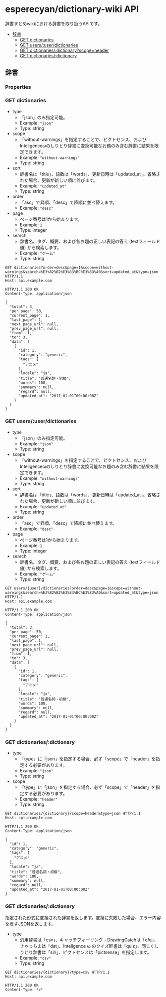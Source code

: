 # esperecyan/dictionary-wiki API
辞書まとめwikiにおける辞書を取り扱うAPIです。

* [辞書](#辞書)
  * [GET dictionaries](#get-dictionaries)
  * [GET users/:user/dictionaries](#get-usersuserdictionaries)
  * [GET dictionaries/:dictionary?scope=header](#get-dictionariesdictionary)
  * [GET dictionaries/:dictionary](#get-dictionariesdictionary-1)

## 辞書


### Properties

### GET dictionaries


* type
  * 「json」のみ指定可能。
  * Example: `"json"`
  * Type: string
* scope
  * 「without-warnings」を指定することで、ピクトセンス、およびInteligenceωのしりとり辞書に変換可能なお題のみ含む辞書に結果を限定できます。
  * Example: `"without-warnings"`
  * Type: string
* sort
  * 辞書名は「title」、語数は「words」、更新日時は「updated_at」。省略された場合、更新が新しい順に並びます。
  * Example: `"updated_at"`
  * Type: string
* order
  * 「asc」で昇順、「desc」で降順に並べ替えます。
  * Example: `"desc"`
* page
  * ページ番号は1から始まります。
  * Example: `1`
  * Type: integer
* search
  * 辞書名、タグ、概要、および各お題の正しい表記の答え (textフィールド値) から検索します。
  * Example: `"ゲーム"`
  * Type: string

```
GET dictionaries?order=desc&page=1&scope=without-warnings&search=%E3%82%B2%E3%83%BC%E3%83%A0&sort=updated_at&type=json HTTP/1.1
Host: api.example.com
```

```
HTTP/1.1 200 OK
Content-Type: application/json

{
  "total": 3,
  "per_page": 50,
  "current_page": 1,
  "last_page": 1,
  "next_page_url": null,
  "prev_page_url": null,
  "from": 1,
  "to": 3,
  "data": [
    {
      "id": 1,
      "category": "generic",
      "tags": [
        "アニメ"
      ],
      "locale": "ja",
      "title": "普通名詞・初級",
      "words": 100,
      "summary": null,
      "regard": null,
      "updated_at": "2017-01-01T00:00:00Z"
    }
  ]
}
```

### GET users/:user/dictionaries


* type
  * 「json」のみ指定可能。
  * Example: `"json"`
  * Type: string
* scope
  * 「without-warnings」を指定することで、ピクトセンス、およびInteligenceωのしりとり辞書に変換可能なお題のみ含む辞書に結果を限定できます。
  * Example: `"without-warnings"`
  * Type: string
* sort
  * 辞書名は「title」、語数は「words」、更新日時は「updated_at」。省略された場合、更新が新しい順に並びます。
  * Example: `"updated_at"`
  * Type: string
* order
  * 「asc」で昇順、「desc」で降順に並べ替えます。
  * Example: `"desc"`
* page
  * ページ番号は1から始まります。
  * Example: `1`
  * Type: integer
* search
  * 辞書名、タグ、概要、および各お題の正しい表記の答え (textフィールド値) から検索します。
  * Example: `"ゲーム"`
  * Type: string

```
GET users/{user}/dictionaries?order=desc&page=1&scope=without-warnings&search=%E3%82%B2%E3%83%BC%E3%83%A0&sort=updated_at&type=json HTTP/1.1
Host: api.example.com
```

```
HTTP/1.1 200 OK
Content-Type: application/json

{
  "total": 3,
  "per_page": 50,
  "current_page": 1,
  "last_page": 1,
  "next_page_url": null,
  "prev_page_url": null,
  "from": 1,
  "to": 3,
  "data": [
    {
      "id": 1,
      "category": "generic",
      "tags": [
        "アニメ"
      ],
      "locale": "ja",
      "title": "普通名詞・初級",
      "words": 100,
      "summary": null,
      "regard": null,
      "updated_at": "2017-01-01T00:00:00Z"
    }
  ]
}
```

### GET dictionaries/:dictionary


* type
  * 「type」に「json」を指定する場合、必ず「scope」で「header」を指定する必要があります。
  * Example: `"json"`
  * Type: string
* scope
  * 「type」に「json」を指定する場合、必ず「scope」で「header」を指定する必要があります。
  * Example: `"header"`
  * Type: string

```
GET dictionaries/{dictionary}?scope=header&type=json HTTP/1.1
Host: api.example.com
```

```
HTTP/1.1 200 OK
Content-Type: application/json

{
  "id": 1,
  "category": "generic",
  "tags": [
    "アニメ"
  ],
  "locale": "ja",
  "title": "普通名詞・初級",
  "words": 100,
  "summary": null,
  "regard": null,
  "updated_at": "2017-01-01T00:00:00Z"
}
```

### GET dictionaries/:dictionary
指定された形式に変換された辞書を返します。変換に失敗した場合、エラー内容を表すJSONを返します。

* type
  * 汎用辞書は「csv」、キャッチフィーリング・DrawingCatchは「cfq」、きゃっちまは「dat」、Inteligence ω のクイズ辞書は「quiz」、同じくしりとり辞書は「siri」、ピクトセンスは「pictsense」を指定します。
  * Example: `"csv"`
  * Type: string

```
GET dictionaries/{dictionary}?type=csv HTTP/1.1
Host: api.example.com
```

```
HTTP/1.1 200 OK
Content-Type: */*
```

